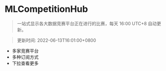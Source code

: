 # MLCompetitionHub

> 一站式显示各大数据竞赛平台正在进行的比赛，每天 16:00 UTC+8 自动更新。
  
> 更新时间: 2022-06-13T16:01:00+0800 

* 多家竞赛平台
* 多种订阅方式
* 下拉查看更多